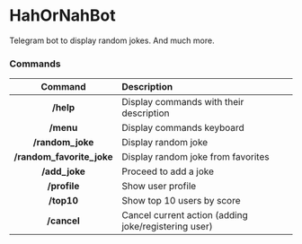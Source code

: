 HahOrNahBot
===========
Telegram bot to display random jokes. And much more.


### Commands

| Command | Description |
| :---:              |                   :--- |
| **/help** | Display commands with their description |
| **/menu** | Display commands keyboard|
| **/random_joke** | Display random joke |
| **/random_favorite_joke** | Display random joke from favorites |
| **/add_joke**| Proceed to add a joke|
| **/profile** | Show user profile
| **/top10** | Show top 10 users by score
| **/cancel** | Cancel current action (adding joke/registering user)
